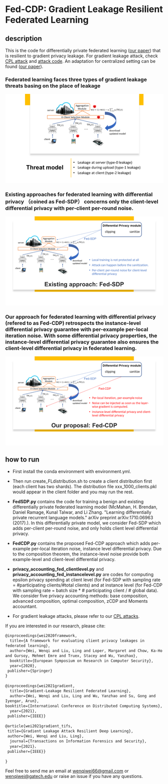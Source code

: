 # Fed-CDP: Gradient Leakage Resilient Federated Learning


## description

This is the code for differentially private federated learning ([our paper](https://ieeexplore.ieee.org/abstract/document/9546481)) that is resilient to gradient privacy leakage. For gradient leakage attack, check [CPL attack](https://link.springer.com/chapter/10.1007/978-3-030-58951-6_27)  and [attack code](https://github.com/git-disl/CPL_attack). An adaptation for centralized setting can be found ([our paper](https://ieeexplore.ieee.org/document/9666855)).


### Federated learning faces three types of gradient leakage threats basing on the place of leakage 

![threat model](description/Slide3.PNG)


### Existing approaches for federated learning with differential privacy （coined as Fed-SDP） concerns only the client-level differential privacy with per-client per-round noise.

![fed-sdp](description/Slide6.PNG)

### Our approach for federated learning with differential privacy (refered to as Fed-CDP) retrospects the instance-level differential privacy guarantee with per-example per-local iteration noise. With some differential privacy properties, the instance-level differential privacy guarantee also ensures the client-level differential privacy in federated learning.

![fed-cdp](description/Slide7.PNG)



## how to run

- First install the conda environment with environment.yml.

- Then run create_FLdistribution.sh to create a client distribution first (each client has two shards). The distribution file xxx_1000_clients.pkl would appear in the client folder and you may run the rest.

- <strong>FedSDP.py</strong> contains the code for training a benign and existing differentially private federated learning model (McMahan, H. Brendan, Daniel Ramage, Kunal Talwar, and Li Zhang. "Learning differentially private recurrent language models." arXiv preprint arXiv:1710.06963 (2017).). In this differentially private model, we consider Fed-SDP which adds per-client per-round noise, and only holds client level differential privacy. 

-  <strong>FedCDP.py</strong> contains the proposed Fed-CDP approach which adds per-example per-local iteration noise, instance level differential privacy. Due to the composition theorem, the instance-level noise provide both example-level and client-level differential privacy. 

- <strong>privacy_accounting_fed_clientlevel.py</strong>  and <strong>privacy_accounting_fed_instancelevel.py</strong> are codes for computing epsilon privacy spending at client level (for Fed-SDP with sampling rate = #participating clients/#total clients) and at instance level (for Fed-CDP with sampling rate = batch size * # participating client / # global data). We consider five privacy accounting methods: base composition, advanced composition, optimal composition, zCDP and Moments accountant.

- For gradient leakage attacks, please refer to our [CPL attacks](https://git-disl.github.io/CPL_attack/).


If you are interested in our research, please cite:

```
@inproceedings{wei2020framework,
  title={A framework for evaluating client privacy leakages in federated learning},
  author={Wei, Wenqi and Liu, Ling and Loper, Margaret and Chow, Ka-Ho and Gursoy, Mehmet Emre and Truex, Stacey and Wu, Yanzhao},
  booktitle={European Symposium on Research in Computer Security},
  year={2020},
 publisher={Springer}
}

@inproceedings{wei2021gradient,
  title={Gradient-Leakage Resilient Federated Learning},
  author={Wei, Wenqi and Liu, Ling and Wu, Yanzhao and Su, Gong and Iyengar, Arun},
booktitle={International Conference on Distributed Computing Systems},
  year={2021},
 publisher={IEEE}}

@article{wei2021gradient_tifs,
 title={Gradient Leakage Attack Resilient Deep Learning},  
 author={Wei, Wenqi and Liu, Ling},
  journal={Transactions on Information Forensics and Security},
  year={2021}，
 publisher={IEEE}}

}
```

Feel free to send me an email at wenqiwei66@gmail.com or wenqiwei@gatech.edu or raise an issue if you have any questions.




